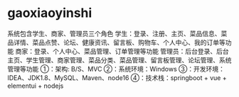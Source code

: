 # gaoxiaoyinshi
系统包含学生、商家、管理员三个角色 学生：登录、注册、主页、菜品信息、菜品详情、菜品点赞、论坛、健康资讯、留言板、购物车、个人中心、我的订单等功能 商家：登录、个人中心、菜品管理、订单管理等功能 管理员：后台登录、后台主页、学生管理、商家管理、菜品分类、菜品管理、留言板管理、论坛管理、系统管理等功能 ①：架构: B/S、MVC ②：系统环境：Windows ③：开发环境：IDEA、JDK1.8、MySQL、Maven、node16 ④：技术栈：springboot + vue + elementui + nodejs

